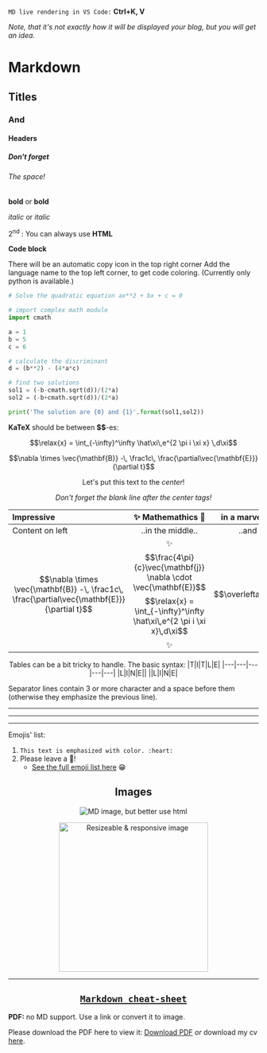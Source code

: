 `MD live rendering in VS Code:` **Ctrl+K, V**

_Note, that it's not exactly how it will be displayed your blog, but you will get an idea._

# Markdown
## Titles
### And
#### Headers
##### Don't forget
###### The space!

**bold** or __bold__ 

_italic_ or *italic*

2<sup>nd</sup> : You can always use **HTML**

**Code block**

There will be an automatic copy icon in the top right corner 
Add the language name to the top left corner, to get code coloring. (Currently only python is available.)
                        
```python
# Solve the quadratic equation ax**2 + bx + c = 0

# import complex math module
import cmath

a = 1
b = 5
c = 6

# calculate the discriminant
d = (b**2) - (4*a*c)

# find two solutions
sol1 = (-b-cmath.sqrt(d))/(2*a)
sol2 = (-b+cmath.sqrt(d))/(2*a)

print('The solution are {0} and {1}'.format(sol1,sol2))
```

**KaTeX** should be between **$$**-es:

$$\relax{x} = \int_{-\infty}^\infty
\hat\xi\,e^{2 \pi i \xi x}
\,d\xi$$

$$\nabla \times \vec{\mathbf{B}} -\, \frac1c\, \frac{\partial\vec{\mathbf{E}}}{\partial t}$$

<center>

Let's put this text to the *center*! 

_Don't forget the blank line after the center tags!_

</center>

<center>

|Impressive|:sparkles: Mathemathics :dizzy: |in a marvelous Table!|
|:----------|:------------------------------------------------:|---------:|
|Content on left|..in the middle..|..and on the right.|
| $$\nabla \times \vec{\mathbf{B}} -\, \frac1c\, \frac{\partial\vec{\mathbf{E}}}{\partial t}$$ | :sparkles: $$\frac{4\pi}{c}\vec{\mathbf{j}}    \nabla \cdot \vec{\mathbf{E}}$$ $$\relax{x} = \int_{-\infty}^\infty \hat\xi\,e^{2 \pi i \xi x}\,d\xi$$ :sparkles:| $$\overleftarrow{AB}$$ |

Tables can be a bit tricky to handle. The basic syntax: 
|T|I|T|L|E|
|---|---|---|---|---|
|L|I|N|E||
||L|I|N|E|

</center>


Separator lines contain 3 or more character and a space before them (otherwise they emphasize the previous line).

---
**********
______

Emojis' list:
1. `This text is emphasized with color. :heart:`
2. Please leave a :speech_balloon:!
   - [See the full emoji list here](https://gist.github.com/rxaviers/7360908) :grin:

<center>

Images
---

![MD image, but better use html](../../../assets/images/meme.webp)

<img src="https://preview.redd.it/icdv9tg5eyt61.jpg?auto=webp&s=abe6d1e9bf13f245626b3cf21b4b45e866abcd8b" alt="Resizeable & responsive image" width="300" />

-----
[``Markdown cheat-sheet``](https://jfcere.github.io/ngx-markdown/cheat-sheet)
----

</center>

**PDF:** no MD support.
Use a link or convert it to image.

Please download the PDF here to view it: <a href="https://ikea.azureedge.net/pdf/70214192.pdf">Download PDF</a>
_or_
download my cv <a href="../../../assets/pdf/cv.pdf">here</a>.


